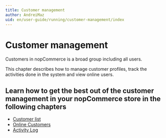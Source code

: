 ```yaml
---
title: Customer management
author: AndreiMaz
uid: en/user-guide/running/customer-management/index
---
```


# Customer management

Customers in nopCommerce is a broad group including all users.

This chapter describes how to manage customer profiles, track the activities done in the system and view online users.

## Learn how to get the best out of the customer management in your nopCommerce store in the following chapters

* [Customer list](xref:en/user-guide/running/customer-management/customer-list)
* [Online Customers](xref:en/user-guide/running/customer-management/online-customers)
* [Activity Log](xref:en/user-guide/running/customer-management/activity-log)